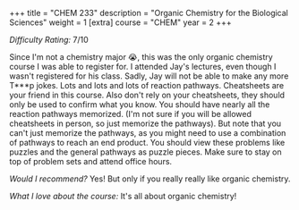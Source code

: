 +++
title = "CHEM 233"
description = "Organic Chemistry for the Biological Sciences"
weight = 1
[extra]
course = "CHEM"
year = 2
+++

*Difficulty Rating:* 7/10

Since I'm not a chemistry major 😭, this was the only organic chemistry course I was able to register for. I attended Jay's lectures, even though I wasn't registered for his class. Sadly, Jay will not be able to make any more T***p jokes. Lots and lots and lots of reaction pathways. Cheatsheets are your friend in this course. Also don't rely on your cheatsheets, they should only be used to confirm what you know. You should have nearly all the reaction pathways memorized. (I'm not sure if you will be allowed cheatsheets in person, so just memorize the pathways). But note that you can't just memorize the pathways, as you might need to use a combination of pathways to reach an end product. You should view these problems like puzzles and the general pathways as puzzle pieces. Make sure to stay on top of problem sets and attend office hours.

*Would I recommend?* Yes! But only if you really really like organic chemistry.

*What I love about the course:* It's all about organic chemistry! 
